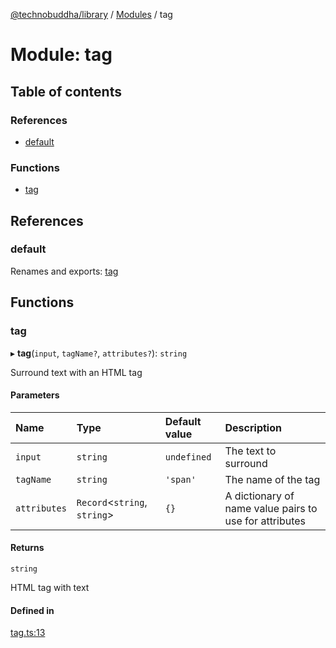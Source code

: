 [@technobuddha/library](../../README.md) / [Modules](../Modules.md) / tag

# Module: tag

## Table of contents

### References

- [default](tag.md#default)

### Functions

- [tag](tag.md#tag)

## References

### default

Renames and exports: [tag](tag.md#tag)

## Functions

### tag

▸ **tag**(`input`, `tagName?`, `attributes?`): `string`

Surround text with an HTML tag

#### Parameters

| Name | Type | Default value | Description |
| :------ | :------ | :------ | :------ |
| `input` | `string` | `undefined` | The text to surround |
| `tagName` | `string` | `'span'` | The name of the tag |
| `attributes` | `Record`<`string`, `string`\> | `{}` | A dictionary of name value pairs to use for attributes |

#### Returns

`string`

HTML tag with text

#### Defined in

[tag.ts:13](../../src/tag.ts#L13)
